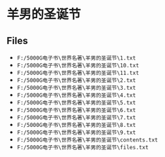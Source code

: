 # 羊男的圣诞节

## Files

- `F:/5000G电子书\世界名著\羊男的圣诞节\1.txt`
- `F:/5000G电子书\世界名著\羊男的圣诞节\10.txt`
- `F:/5000G电子书\世界名著\羊男的圣诞节\11.txt`
- `F:/5000G电子书\世界名著\羊男的圣诞节\2.txt`
- `F:/5000G电子书\世界名著\羊男的圣诞节\3.txt`
- `F:/5000G电子书\世界名著\羊男的圣诞节\4.txt`
- `F:/5000G电子书\世界名著\羊男的圣诞节\5.txt`
- `F:/5000G电子书\世界名著\羊男的圣诞节\6.txt`
- `F:/5000G电子书\世界名著\羊男的圣诞节\7.txt`
- `F:/5000G电子书\世界名著\羊男的圣诞节\8.txt`
- `F:/5000G电子书\世界名著\羊男的圣诞节\9.txt`
- `F:/5000G电子书\世界名著\羊男的圣诞节\contents.txt`
- `F:/5000G电子书\世界名著\羊男的圣诞节\files.txt`
